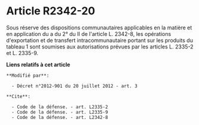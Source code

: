 # Article R2342-20

Sous réserve des dispositions communautaires applicables en la matière et en application du a du 2° du II de l'article L.
2342-8, les opérations d'exportation et de transfert intracommunautaire portant sur les produits du tableau 1 sont soumises
aux autorisations prévues par les articles L. 2335-2 et L. 2335-9.

**Liens relatifs à cet article**

	**Modifié par**:

	  - Décret n°2012-901 du 20 juillet 2012 - art. 3

	**Cite**:

	  - Code de la défense. - art. L2335-2
	  - Code de la défense. - art. L2335-9
	  - Code de la défense. - art. L2342-8
